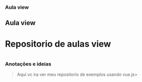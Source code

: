 ### Aula view
## Aula view

<h1>Repositorio de aulas view<h1>
<h3>Anotações e ideias </h3>

>Aqui vc ira ver meu repositorio de exemplos usando vue.js>
